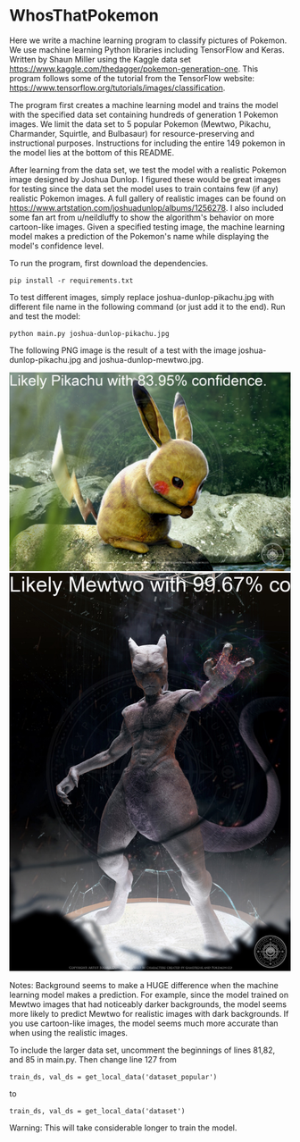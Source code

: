 # WhosThatPokemon
Here we write a machine learning program to classify pictures of Pokemon.
We use machine learning Python libraries including TensorFlow and Keras.
Written by Shaun Miller using the Kaggle data set https://www.kaggle.com/thedagger/pokemon-generation-one.
This program follows some of the tutorial from the TensorFlow website: https://www.tensorflow.org/tutorials/images/classification.

The program first creates a machine learning model and trains the model with the specified data set containing hundreds of generation 1 Pokemon images. We limit the data set to 5 popular Pokemon (Mewtwo, Pikachu, Charmander, Squirtle, and Bulbasaur) for resource-preserving and instructional purposes. Instructions for including the entire 149 pokemon in the model lies at the bottom of this README.

After learning from the data set, we test the model with a realistic Pokemon image designed by Joshua Dunlop. I figured these would be great images for testing since the data set the model uses to train contains few (if any) realistic Pokemon images. 
A full gallery of realistic images can be found on https://www.artstation.com/joshuadunlop/albums/1256278. I also included some fan art from u/neildluffy to show the algorithm's behavior on more cartoon-like images.
Given a specified testing image, the machine learning model makes a prediction of the Pokemon's name while displaying the model's confidence level.

To run the program, first download the dependencies.
```
pip install -r requirements.txt
```

To test different images, simply replace joshua-dunlop-pikachu.jpg with different file name in the following command (or just add it to the end).
Run and test the model:

```
python main.py joshua-dunlop-pikachu.jpg
```

The following PNG image is the result of a test with the image joshua-dunlop-pikachu.jpg and joshua-dunlop-mewtwo.jpg.

![alt text](https://github.com/shaunmillerc1010/WhosThatPokemon/blob/main/preview_pikachu.png)
![alt text](https://github.com/shaunmillerc1010/WhosThatPokemon/blob/main/preview_mewtwo.png)


Notes: Background seems to make a HUGE difference when the machine learning model makes a prediction. For example, since the model trained on Mewtwo images that had noticeably darker backgrounds, the model seems more likely to predict Mewtwo for realistic images with dark backgrounds. If you use cartoon-like images, the model seems much more accurate than when using the realistic images.


To include the larger data set, uncomment the beginnings of lines 81,82, and 85 in main.py. Then change line 127 from
```
train_ds, val_ds = get_local_data('dataset_popular')
```
to
```
train_ds, val_ds = get_local_data('dataset')
```

Warning: This will take considerable longer to train the model.
